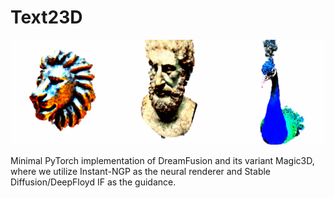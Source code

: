 # Text23D
![](https://github.com/Tharun-Anand/Text23D/blob/main/237810718-b20dc43d-19e5-4dcc-b6bf-d8c9086faa0f%20(1).gif)

Minimal PyTorch implementation of DreamFusion and its variant Magic3D, where we utilize Instant-NGP as the neural renderer and Stable Diffusion/DeepFloyd IF as the guidance.
